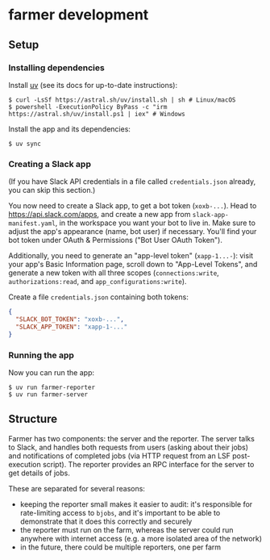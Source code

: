 # farmer development

## Setup

### Installing dependencies

Install [uv][] (see its docs for up-to-date instructions):

```console
$ curl -LsSf https://astral.sh/uv/install.sh | sh # Linux/macOS
$ powershell -ExecutionPolicy ByPass -c "irm https://astral.sh/uv/install.ps1 | iex" # Windows
```

Install the app and its dependencies:

```console
$ uv sync
```

### Creating a Slack app

(If you have Slack API credentials in a file called `credentials.json` already, you can skip this section.)

You now need to create a Slack app, to get a bot token (`xoxb-...`). Head to https://api.slack.com/apps, and create a
new app from `slack-app-manifest.yaml`, in the workspace you want your bot to live in. Make sure to adjust the app's
appearance (name, bot user) if necessary. You'll find your bot token under OAuth & Permissions ("Bot User OAuth Token").

Additionally, you need to generate an "app-level token" (`xapp-1...-`): visit your app's Basic Information page, scroll
down to "App-Level Tokens", and generate a new token with all three scopes (`connections:write`, `authorizations:read`,
and `app_configurations:write`).

Create a file `credentials.json` containing both tokens:

```json
{
  "SLACK_BOT_TOKEN": "xoxb-...",
  "SLACK_APP_TOKEN": "xapp-1-..."
}
```

### Running the app

Now you can run the app:

```console
$ uv run farmer-reporter
$ uv run farmer-server
```

[uv]: https://docs.astral.sh/uv/

## Structure

Farmer has two components: the server and the reporter. The server talks to Slack, and handles both requests from users
(asking about their jobs) and notifications of completed jobs (via HTTP request from an LSF post-execution script). The
reporter provides an RPC interface for the server to get details of jobs.

These are separated for several reasons:

- keeping the reporter small makes it easier to audit: it's responsible for rate-limiting access to `bjobs`, and it's
  important to be able to demonstrate that it does this correctly and securely
- the reporter must run on the farm, whereas the server could run anywhere with internet access (e.g. a more isolated
  area of the network)
- in the future, there could be multiple reporters, one per farm
